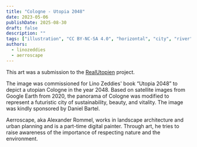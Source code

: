 ```yaml
---
title: "Cologne - Utopia 2048"
date: 2023-05-06
publishDate: 2025-08-30
draft: false
description: ""
tags: ["illustration", "CC BY-NC-SA 4.0", "horizontal", "city", "river", "transport"]
authors:
  - linozeddies
  - aerroscape
---
```


This art was a submission to the [RealUtopien](https://realutopien.info/visuals/koeln-utopia-2048/) project.

The image was commissioned for Lino Zeddies' book “Utopia 2048” to depict a utopian Cologne in the year 2048. Based on satellite images from Google Earth from 2020, the panorama of Cologne was modified to represent a futuristic city of sustainability, beauty, and vitality. The image was kindly sponsored by Daniel Bartel.

Aerroscape, aka Alexander Rommel, works in landscape architecture and urban planning and is a part-time digital painter. Through art, he tries to raise awareness of the importance of respecting nature and the environment.
